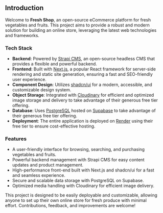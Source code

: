 ## Introduction

Welcome to **Fresh Shop**, an open-source eCommerce platform for fresh vegetables and fruits. This project aims to provide a robust and modern solution for building an online store, leveraging the latest web technologies and frameworks.

### Tech Stack

- **Backend**: Powered by [Strapi CMS](https://strapi.io/), an open-source headless CMS that provides a flexible and powerful backend.
- **Frontend**: Built with [Next.js](https://nextjs.org/), a popular React framework for server-side rendering and static site generation, ensuring a fast and SEO-friendly user experience.
- **Component Design**: Utilizes [shadcn/ui](https://shadcn.dev/) for a modern, accessible, and customizable design system.
- **Object Storage**: Integrated with [Cloudinary](https://cloudinary.com/) for efficient and optimized image storage and delivery to take advantage of their generous free tier offering.
- **Database**: Uses [PostgreSQL](https://www.postgresql.org/) hosted on [Supabase](https://supabase.com/) to take advantage of their generous free tier offering.
- **Deployment**: The entire application is deployed on [Render](https://render.com/) using their free tier to ensure cost-effective hosting.

### Features

- A user-friendly interface for browsing, searching, and purchasing vegetables and fruits.
- Powerful backend management with Strapi CMS for easy content updates and product management.
- High-performance front-end built with Next.js and shadcn/ui for a fast and seamless experience.
- Secure and scalable data storage with PostgreSQL on Supabase.
- Optimized media handling with Cloudinary for efficient image delivery.

This project is designed to be easily deployable and customizable, allowing anyone to set up their own online store for fresh produce with minimal effort. Contributions, feedback, and improvements are welcome!